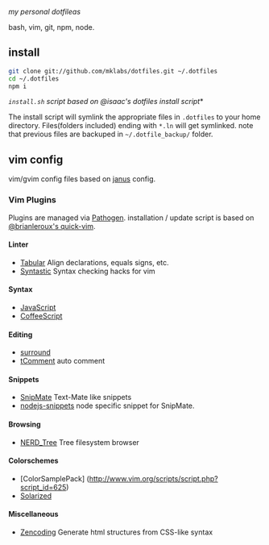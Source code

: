*my personal dotfileas*

bash, vim, git, npm, node.

## install

```sh
git clone git://github.com/mklabs/dotfiles.git ~/.dotfiles
cd ~/.dotfiles
npm i
```

*`install.sh` script based on @isaac's dotfiles install script**

The install script will symlink the appropriate files in `.dotfiles` to your
home directory. Files(folders included) ending with `*.ln` will get symlinked.
note that previous files are backuped in `~/.dotfile_backup/` folder.

## vim config

vim/gvim config files based on [janus](https://github.com/carlhuda/janus) config.

### Vim Plugins

Plugins are managed via
[Pathogen](https://github.com/tpope/vim-pathogen). installation / update
script is based on [@brianleroux's quick-vim](https://github.com/brianleroux/quick-vim).

#### Linter

* [Tabular](http://vimcasts.org/episodes/aligning-text-with-tabular-vim/) Align declarations, equals signs, etc.
* [Syntastic](https://github.com/scrooloose/syntastic) Syntax checking hacks for vim

#### Syntax

* [JavaScript](https://github.com/pangloss/vim-javascript)
* [CoffeeScript](https://github.com/kchmck/vim-coffee-script)

#### Editing

* [surround](http://www.vim.org/scripts/script.php?script_id=1697)
* [tComment](http://www.vim.org/scripts/script.php?script_id=1173) auto comment

#### Snippets

* [SnipMate](http://www.vim.org/scripts/script.php?script_id=2540) Text-Mate like snippets
* [nodejs-snippets](https://github.com/jamescarr/snipmate-nodejs) node specific snippet for SnipMate.

#### Browsing

* [NERD_Tree](http://www.vim.org/scripts/script.php?script_id=1658) Tree filesystem browser

#### Colorschemes

* [ColorSamplePack] (http://www.vim.org/scripts/script.php?script_id=625)
* [Solarized](https://github.com/altercation/vim-colors-solarized)

#### Miscellaneous

* [Zencoding](http://www.vim.org/scripts/script.php?script_id=2981) Generate html structures from CSS-like syntax
